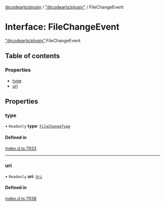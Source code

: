 [@codearts/plugin](../README.md) / ["@codearts/plugin"](../modules/_codearts_plugin_.md) / FileChangeEvent

# Interface: FileChangeEvent

["@codearts/plugin"](../modules/_codearts_plugin_.md).FileChangeEvent

## Table of contents

### Properties

- [type](codearts_plugin_.FileChangeEvent.md#type)
- [uri](codearts_plugin_.FileChangeEvent.md#uri)

## Properties

### type

• `Readonly` **type**: [`FileChangeType`](../enums/codearts_plugin_.FileChangeType.md)

#### Defined in

[index.d.ts:7933](https://github.com/huaweicloud/cloudide-plugin-api/blob/3b0eee8/index.d.ts#L7933)

___

### uri

• `Readonly` **uri**: [`Uri`](../classes/codearts_plugin_.Uri.md)

#### Defined in

[index.d.ts:7938](https://github.com/huaweicloud/cloudide-plugin-api/blob/3b0eee8/index.d.ts#L7938)
